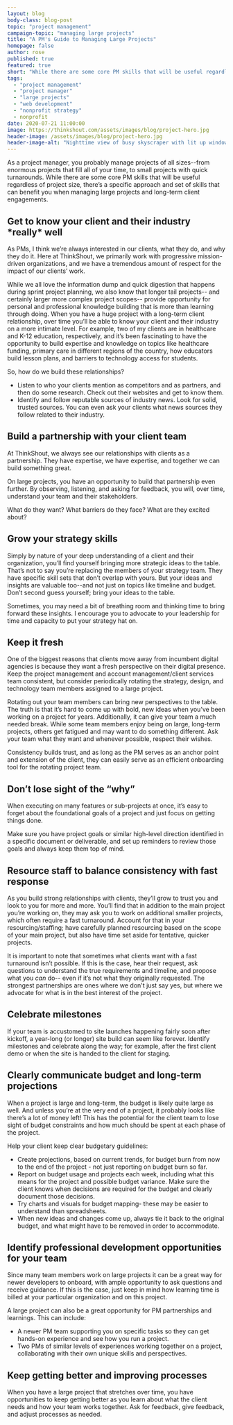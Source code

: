 ```yaml
---
layout: blog
body-class: blog-post
topic: "project management"
campaign-topic: "managing large projects"
title: "A PM's Guide to Managing Large Projects"
homepage: false
author: rose
published: true
featured: true
short: "While there are some core PM skills that will be useful regardless of project size, there’s a specific approach and set of skills that can benefit you when managing large projects and long-term client engagements."
tags:
  - "project management"
  - "project manager"
  - "large projects"
  - "web development"
  - "nonprofit strategy"
  - nonprofit
date: 2020-07-21 11:00:00
image: https://thinkshout.com/assets/images/blog/project-hero.jpg
header-image: /assets/images/blog/project-hero.jpg
header-image-alt: "Nighttime view of busy skyscraper with lit up windows."
---
```

As a project manager, you probably manage projects of all sizes--from enormous projects that fill all of your time, to small projects with quick turnarounds. While there are some core PM skills that will be useful regardless of project size, there’s a specific approach and set of skills that can benefit you when managing large projects and long-term client engagements. 

## Get to know your client and their industry \*really\* well

As PMs, I think we’re always interested in our clients, what they do, and why they do it. Here at ThinkShout, we primarily work with progressive mission-driven organizations, and we have a tremendous amount of respect for the impact of our clients’ work. 

While we all love the information dump and quick digestion that happens during sprint project planning, we also know that longer tail projects-- and certainly larger more complex project scopes-- provide opportunity for personal and professional knowledge building that is more than learning through doing. When you have a huge project with a long-term client relationship, over time you’ll be able to know your client and their industry on a more intimate level. For example, two of my clients are in healthcare and K-12 education, respectively, and it’s been fascinating to have the opportunity to build expertise and knowledge on topics like healthcare funding, primary care in different regions of the country, how educators build lesson plans, and barriers to technology access for students. 

So, how do we build these relationships?

- Listen to who your clients mention as competitors and as partners, and then do some research. Check out their websites and get to know them.
- Identify and follow reputable sources of industry news. Look for solid, trusted sources. You can even ask your clients what news sources they follow related to their industry. 

## Build a partnership with your client team

At ThinkShout, we always see our relationships with clients as a partnership. They have expertise, we have expertise, and together we can build something great.

On large projects, you have an opportunity to build that partnership even further. By observing, listening, and asking for feedback, you will, over time, understand your team and their stakeholders.

What do they want? What barriers do they face? What are they excited about? 

## Grow your strategy skills

Simply by nature of your deep understanding of a client and their organization, you’ll find yourself bringing more strategic ideas to the table. That’s not to say you’re replacing the members of your strategy team. They have specific skill sets that don’t overlap with yours. But your ideas and insights are valuable too--and not just on topics like timeline and budget. Don’t second guess yourself; bring your ideas to the table. 

Sometimes, you may need a bit of breathing room and thinking time to bring forward these insights. I encourage you to advocate to your leadership for time and capacity to put your strategy hat on. 

## Keep it fresh

One of the biggest reasons that clients move away from incumbent digital agencies is because they want a fresh perspective on their digital presence. Keep the project management and account management/client services team consistent, but consider periodically rotating the strategy, design, and technology team members assigned to a large project. 

Rotating out your team members can bring new perspectives to the table. The truth is that it’s hard to come up with bold, new ideas when you’ve been working on a project for years. Additionally, it can give your team a much needed break. While some team members enjoy being on large, long-term projects, others get fatigued and may want to do something different. Ask your team what they want and whenever possible, respect their wishes.

Consistency builds trust, and as long as the PM serves as an anchor point and extension of the client, they can easily serve as an efficient onboarding tool for the rotating project team.

## Don’t lose sight of the “why”

When executing on many features or sub-projects at once, it’s easy to forget about the foundational goals of a project and just focus on getting things done.

Make sure you have project goals or similar high-level direction identified in a specific document or deliverable, and set up reminders to review those goals and always keep them top of mind. 

## Resource staff to balance consistency with fast response

As you build strong relationships with clients, they’ll grow to trust you and look to you for more and more. You’ll find that in addition to the main project you’re working on, they may ask you to work on additional smaller projects, which often require a fast turnaround. Account for that in your resourcing/staffing; have carefully planned resourcing based on the scope of your main project, but also have time set aside for tentative, quicker projects. 

It is important to note that sometimes what clients want with a fast turnaround isn’t possible. If this is the case, hear their request, ask questions to understand the true requirements and timeline, and propose what you *can* do-- even if it’s not what they originally requested. The strongest partnerships are ones where we don't just say yes, but where we advocate for what is in the best interest of the project.

## Celebrate milestones

If your team is accustomed to site launches happening fairly soon after kickoff, a year-long (or longer) site build can seem like forever. Identify milestones and celebrate along the way; for example, after the first client demo or when the site is handed to the client for staging. 

## Clearly communicate budget and long-term projections

When a project is large and long-term, the budget is likely quite large as well. And unless you’re at the very end of a project, it probably looks like there’s a lot of money left! This has the potential for the client team to lose sight of budget constraints and how much should be spent at each phase of the project.

 Help your client keep clear budgetary guidelines:
 
- Create projections, based on current trends, for budget burn from now to the end of the project - not just reporting on budget burn so far. 
- Report on budget usage and projects each week, including what this means for the project and possible budget variance. Make sure the client knows when decisions are required for the budget and clearly document those decisions. 
- Try charts and visuals for budget mapping- these may be easier to understand than spreadsheets. 
- When new ideas and changes come up, always tie it back to the original budget, and what might have to be removed in order to accommodate. 

## Identify professional development opportunities for your team

Since many team members work on large projects it can be a great way for newer developers to onboard, with ample opportunity to ask questions and receive guidance. If this is the case, just keep in mind how learning time is billed at your particular organization and on this project. 

A large project can also be a great opportunity for PM partnerships and learnings. This can include:

- A newer PM team supporting you on specific tasks so they can get hands-on experience and see how you run a project.
- Two PMs of similar levels of experiences working together on a project, collaborating with their own unique skills and perspectives. 

## Keep getting better and improving processes

When you have a large project that stretches over time, you have opportunities to keep getting better as you learn about what the client needs and how your team works together. Ask for feedback, give feedback, and adjust processes as needed. 
